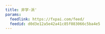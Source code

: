 ```yaml
---
title: 非学·派'
params:
  feedlink: https://fxpai.com/feed/
  feedid: d0d3e12a5e42a41c85f083066c5ba4e5
---
```

